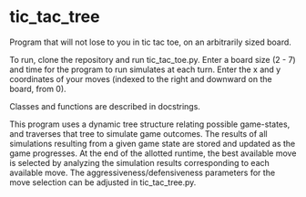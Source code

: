 # tic_tac_tree

Program that will not lose to you in tic tac toe, on an arbitrarily sized board. 

To run, clone the repository and run tic_tac_toe.py. Enter a board size (2 - 7) and time for the program to run simulates at each turn. Enter the x and y coordinates of your moves (indexed to the right and downward on the board, from 0).

Classes and functions are described in docstrings. 

This program uses a dynamic tree structure relating possible game-states, and traverses that tree to simulate game outcomes. The results of all simulations resulting from a given game state are stored and updated as the game progresses. At the end of the allotted runtime, the best available move is selected by analyzing the simulation results corresponding to each available move. The aggressiveness/defensiveness parameters for the move selection can be adjusted in tic_tac_tree.py.

